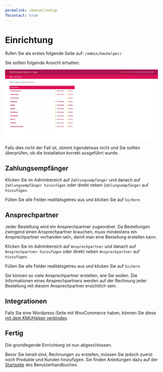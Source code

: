 ```yaml
---
permalink: /manual/setup
fbcontact: true
---
```


# Einrichtung

Rufen Sie als erstes folgende Seite auf: `/admin/kmuhelper/`

Sie sollten folgende Ansicht erhalten:

![KMUHelper Admin - Home](../assets/images/screenshots/admin_home.png)

Falls dies nicht der Fall ist, stimmt irgendetwas nicht und Sie sollten überprüfen, ob die Installation korrekt ausgeführt wurde.

## Zahlungsempfänger

Klicken Sie im Adminbereich auf `Zahlungsempfänger` und danach auf `Zahlungsempfänger hinzufügen` oder direkt neben `Zahlungsempfänger` auf `hinzufügen`.

Füllen Sie alle Felder realitätsgetreu aus und klicken Sie auf `Sichern`

## Ansprechpartner

Jeder Bestellung wird ein Ansprechpartner zugeordnet. Da Bestellungen zwingend einen Ansprechpartner brauchen, muss mindestens ein Ansprechpartner vorhanden sein, damit man eine Bestellung erstellen kann.

Klicken Sie im Adminbereich auf `Ansprechpartner` und danach auf `Ansprechpartner hinzufügen` oder direkt neben `Ansprechpartner` auf `hinzufügen`.

Füllen Sie alle Felder realitätsgetreu aus und klicken Sie auf `Sichern`

Sie können so viele Ansprechpartner erstellen, wie Sie wollen. Die Informationen eines Ansprechpartners werden auf der Rechnung jeder Bestellung mit diesem Ansprechpartner ersichtlich sein.

## Integrationen

Falls Sie eine Wordpress-Seite mit WooCommerce haben, können Sie diese [mit dem KMUHelper verbinden](apis/woocommerce.md).

## Fertig

Die grundlegende Einrichtung ist nun abgeschlossen.

Bevor Sie bereit sind, Rechnungen zu erstellen, müssen Sie jedoch zuerst noch Produkte und Kunden hinzufügen. Sie finden Anleitungen dazu auf der [Startseite](./) des Benutzerhandbuches.
